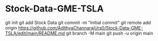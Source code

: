 # Stock-Data-GME-TSLA
git init
git add Stock Data
git commit -m "Initial commit"
git remote add origin <https://github.com/AdithyaChannarajUrs0/Stock-Data-GME-TSLA/edit/main/README.md>
git branch -M main
git push -u origin main

